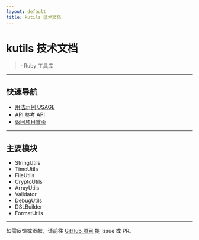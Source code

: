 ```yaml
---
layout: default
title: kutils 技术文档
---
```


# kutils 技术文档

>  · Ruby 工具库

---

## 快速导航

- [用法示例 USAGE](USAGE.md)
- [API 参考 API](API.md)
- [返回项目首页](https://github.com/kevin197011/kutils)

---

## 主要模块

- StringUtils
- TimeUtils
- FileUtils
- CryptoUtils
- ArrayUtils
- Validator
- DebugUtils
- DSLBuilder
- FormatUtils

---

如需反馈或贡献，请前往 [GitHub 项目](https://github.com/kevin197011/kutils) 提 Issue 或 PR。